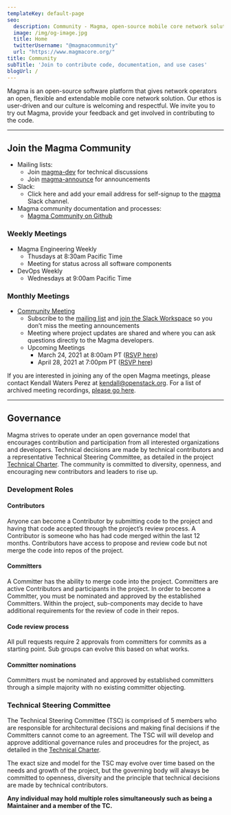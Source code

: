 ```yaml
---
templateKey: default-page
seo:
  description: Community - Magma, open-source mobile core network solution
  image: /img/og-image.jpg
  title: Home
  twitterUsername: "@magmacommunity"
  url: "https://www.magmacore.org/"
title: Community
subTitle: 'Join to contribute code, documentation, and use cases'
blogUrl: /
---
```


Magma is an open-source software platform that gives network operators an open, flexible and extendable mobile core network solution. Our ethos is user-driven and our culture is welcoming and respectful. We invite you to try out Magma, provide your feedback and get involved in contributing to the code.

---

## Join the Magma Community

- Mailing lists:
  - Join [magma-dev](https://groups.google.com/forum/#!forum/magma-dev) for technical discussions
  - Join [magma-announce](https://groups.google.com/forum/#!forum/magma-announce) for announcements
- Slack:
  - Click here and add your email address for self-signup to the [magma](https://join.slack.com/t/magmacore/shared_invite/zt-g76zkofr-g6~jYiS3KRzC9qhAISUC2A) Slack channel.
- Magma community documentation and processes:
  - [Magma Community on Github](https://github.com/magma/community)

### Weekly Meetings

- Magma Engineering Weekly
  - Thusdays at 8:30am Pacific Time
  - Meeting for status across all software components
- DevOps Weekly
  - Wednesdays at 9:00am Pacific Time

### Monthly Meetings

- [Community Meeting](https://magmacommunitymeeting.splashthat.com/)
  - Subscribe to the [mailing list](https://groups.google.com/forum/#!forum/magma-dev) and [join the Slack Workspace](https://join.slack.com/t/magmacore/shared_invite/zt-g76zkofr-g6~jYiS3KRzC9qhAISUC2A) so you don’t miss the meeting announcements
  - Meeting where project updates are shared and where you can ask questions directly to the Magma developers.
  - Upcoming Meetings
    - March 24, 2021 at 8:00am PT ([RSVP here](https://magmamarchcommunitymeeting.splashthat.com))
    - April 28, 2021 at 7:00pm PT ([RSVP here](https://magmaaprilcommunitymeeting.splashthat.com))

If you are interested in joining any of the open Magma meetings, please contact Kendall Waters Perez at [kendall@openstack.org](mailto:kendall@openstack.org). For a list of archived meeting recordings, [please go here](https://etherpad.opendev.org/p/r.2846b991172abd605b49c6366b743b2f).

---

## Governance

Magma strives to operate under an open governance model that encourages contribution and participation from all interested organizations and developers. Technical decisions are made by technical contributors and a representative Technical Steering Committee, as detailed in the project [Technical Charter](https://github.com/magma/tsc/blob/main/CHARTER.md). The community is committed to diversity, openness, and encouraging new contributors and leaders to rise up.

### Development Roles

#### Contributors

Anyone can become a Contributor by submitting code to the project and having that code accepted through the project’s review process. A Contributor is someone who has had code merged within the last 12 months. Contributors have access to propose and review code but not merge the code into repos of the project.

#### Committers

A Committer has the ability to merge code into the project. Committers are active Contributors and participants in the project. In order to become a Committer, you must be nominated and approved by the established Committers. Within the project, sub-components may decide to have additional requirements for the review of code in their repos.

#### Code review process
All pull requests require 2 approvals from committers for commits as a starting point. Sub groups can evolve this based on what works.

#### Committer nominations
Committers must be nominated and approved by established committers through a simple majority with no existing committer objecting.

### Technical Steering Committee

The Technical Steering Committee (TSC) is comprised of 5 members who are responsible for architectural decisions and making final decisions if the Committers cannot come to an agreement. The TSC will will develop and approve additional governance rules and proceudres for the project, as detailed in the [Technical Charter](https://github.com/magma/tsc/blob/main/CHARTER.md).

The exact size and model for the TSC may evolve over time based on the needs and growth of the project, but the governing body will always be committed to openness, diversity and the principle that technical decisions are made by technical contributors.

**Any individual may hold multiple roles simultaneously such as being a Maintainer and a member of the TC.**
